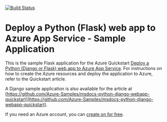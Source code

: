 [![Build Status](https://dev.azure.com/udacitydeSouza/udacitydevops/_apis/build/status%2Fdezugin.msdocs-python-flask-webapp-quickstart?branchName=main)](https://dev.azure.com/udacitydeSouza/udacitydevops/_build/latest?definitionId=2&branchName=main)

# Deploy a Python (Flask) web app to Azure App Service - Sample Application

This is the sample Flask application for the Azure Quickstart [Deploy a Python (Django or Flask) web app to Azure App Service](https://docs.microsoft.com/en-us/azure/app-service/quickstart-python).  For instructions on how to create the Azure resources and deploy the application to Azure, refer to the Quickstart article.

A Django sample application is also available for the article at [https://github.com/Azure-Samples/msdocs-python-django-webapp-quickstart](https://github.com/Azure-Samples/msdocs-python-django-webapp-quickstart).

If you need an Azure account, you can [create on for free](https://azure.microsoft.com/en-us/free/).
